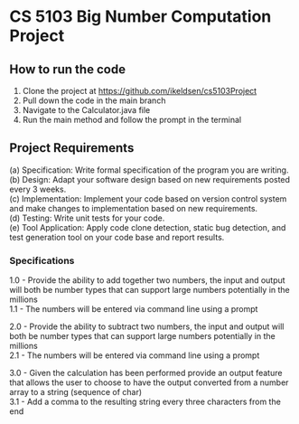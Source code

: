 # CS 5103 Big Number Computation Project

## How to run the code

1. Clone the project at https://github.com/ikeldsen/cs5103Project
2. Pull down the code in the main branch
3. Navigate to the Calculator.java file
4. Run the main method and follow the prompt in the terminal

## Project Requirements

(a) Specification: Write formal specification of the program you are writing. <br />
(b) Design: Adapt your software design based on new requirements posted every 3 weeks. <br />
(c) Implementation: Implement your code based on version control system and make
changes to implementation based on new requirements.<br />
(d) Testing: Write unit tests for your code.<br />
(e) Tool Application: Apply code clone detection, static bug detection, and test generation
tool on your code base and report results. <br />


### Specifications

1.0 - Provide the ability to add together two numbers, the input and output will both be number types 
that can support large numbers potentially in the millions<br />
1.1 - The numbers will be entered via command line using a prompt<br />

2.0 - Provide the ability to subtract two numbers, the input and output will both be number types
that can support large numbers potentially in the millions<br />
2.1 - The numbers will be entered via command line using a prompt<br />

3.0 - Given the calculation has been performed provide an output feature that allows the 
user to choose to have the output converted from a number array to a string (sequence of char)<br />
3.1 - Add a comma to the resulting string every three characters from the end<br />
